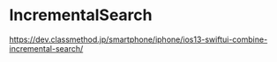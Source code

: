 # IncrementalSearch

https://dev.classmethod.jp/smartphone/iphone/ios13-swiftui-combine-incremental-search/
